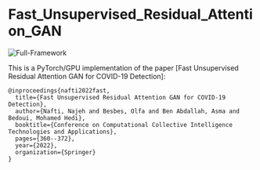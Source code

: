 # Fast_Unsupervised_Residual_Attention_GAN


![Full-Framework](https://user-images.githubusercontent.com/38373885/195213222-858ec475-d0d4-4a9f-ba4c-0a371ece6fe7.png)




This is a PyTorch/GPU implementation of the paper [Fast Unsupervised Residual Attention GAN for COVID-19 Detection]:
```
@inproceedings{nafti2022fast,
  title={Fast Unsupervised Residual Attention GAN for COVID-19 Detection},
  author={Nafti, Najeh and Besbes, Olfa and Ben Abdallah, Asma and Bedoui, Mohamed Hedi},
  booktitle={Conference on Computational Collective Intelligence Technologies and Applications},
  pages={360--372},
  year={2022},
  organization={Springer}
}
```
